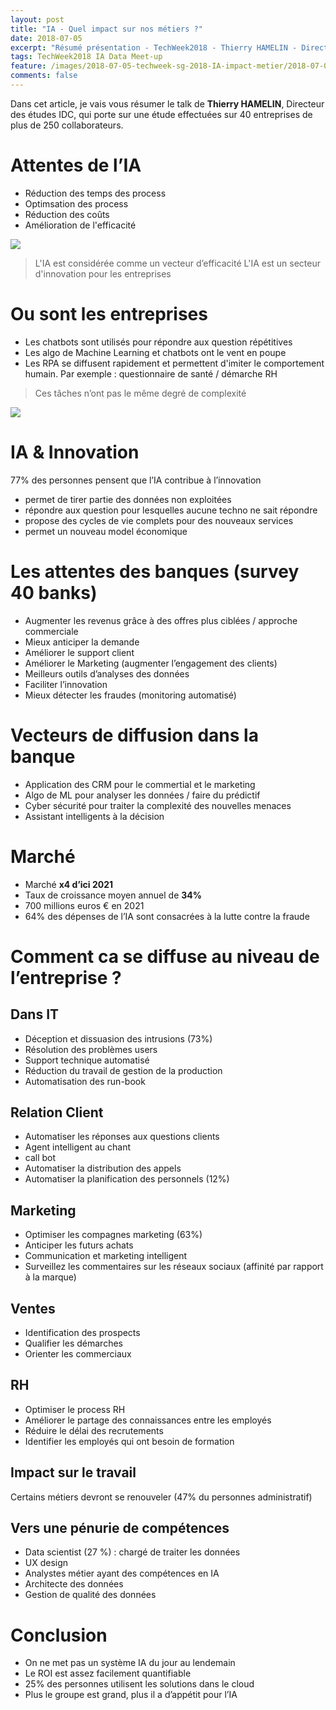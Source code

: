```yaml
---
layout: post
title: "IA - Quel impact sur nos métiers ?"
date: 2018-07-05
excerpt: "Résumé présentation - TechWeek2018 - Thierry HAMELIN - Directeur des études IDC"
tags: TechWeek2018 IA Data Meet-up
feature: /images/2018-07-05-techweek-sg-2018-IA-impact-metier/2018-07-05-techweek-sg-2018-IA-impact-metier-affiche.jpg
comments: false
---
```


Dans cet article, je vais vous résumer le talk de **Thierry HAMELIN**, Directeur des études IDC, qui porte sur une étude  effectuées sur 40 entreprises de plus de 250 collaborateurs.

# Attentes de l’IA
* Réduction des temps des process
* Optimsation des process
* Réduction des coûts
* Amélioration de l'efficacité

<img src="{{ site.url }}/images/2018-07-05-techweek-sg-2018-IA-impact-metier/attente-ia.png">


> L'IA est considérée comme un vecteur d’efficacité
> L'IA est un secteur d'innovation pour les entreprises

# Ou sont les entreprises
* Les chatbots sont utilisés pour répondre aux question répétitives
* Les algo de Machine Learning et chatbots ont le vent en poupe
* Les RPA se diffusent rapidement et permettent d'imiter le comportement humain. Par exemple : questionnaire de santé / démarche RH

> Ces tâches n’ont pas le même degré de complexité

<img src="{{ site.url }}/images/2018-07-05-techweek-sg-2018-IA-impact-metier/ou-sont-les-entreprises.png">

# IA & Innovation
77% des personnes pensent que l’IA contribue à l’innovation
* permet de tirer partie des données non exploitées
* répondre aux question pour lesquelles aucune techno ne sait répondre
* propose des cycles de vie complets pour des nouveaux services
* permet un nouveau model économique

# Les attentes des banques (survey 40 banks)
* Augmenter les revenus grâce à des offres plus ciblées / approche commerciale
* Mieux anticiper la demande
* Améliorer le support client
* Améliorer le Marketing (augmenter l’engagement des clients)
* Meilleurs outils d’analyses des données
* Faciliter l’innovation
* Mieux détecter les fraudes (monitoring automatisé)

# Vecteurs de diffusion dans la banque
* Application des CRM pour le commertial et le marketing
* Algo de ML pour analyser les données / faire du prédictif
* Cyber sécurité pour traiter la complexité des nouvelles menaces
* Assistant intelligents à la décision

# Marché
* Marché **x4 d’ici 2021**
* Taux de croissance moyen annuel de **34%**
* 700 millions euros € en 2021
* 64% des dépenses de l’IA sont consacrées à la lutte contre la fraude


# Comment ca se diffuse au niveau de l’entreprise ?

## Dans IT
* Déception et dissuasion des intrusions (73%)
* Résolution des problèmes users
* Support technique automatisé
* Réduction du travail de gestion de la production
* Automatisation des run-book

## Relation Client
* Automatiser les réponses aux questions clients
* Agent intelligent au chant
* call bot
* Automatiser la distribution des appels
* Automatiser la planification des personnels (12%)

## Marketing
* Optimiser les compagnes marketing (63%)
* Anticiper les futurs achats
* Communication et marketing intelligent
* Surveillez les commentaires sur les réseaux sociaux (affinité par rapport à la marque)

## Ventes
* Identification des prospects
* Qualifier les démarches
* Orienter les commerciaux

## RH
* Optimiser le process RH
* Améliorer le partage des connaissances entre les employés
* Réduire le délai des recrutements
* Identifier les employés qui ont besoin de formation


## Impact sur le travail
Certains métiers devront se renouveler (47% du personnes administratif)

## Vers une pénurie de compétences
* Data scientist (27 %) : chargé de traiter les données
* UX design
* Analystes métier ayant des compétences en IA
* Architecte des données
* Gestion de qualité des données

# Conclusion
* On ne met pas un système IA du jour au lendemain
* Le ROI est assez facilement quantifiable
* 25% des personnes utilisent les solutions dans le cloud
* Plus le groupe est grand, plus il a d’appétit pour l’IA
